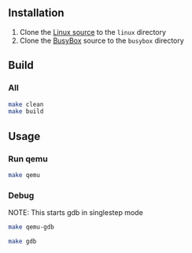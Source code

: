 ## Installation

1. Clone the [Linux source](https://github.com/torvalds/linux) to the `linux` directory
2. Clone the [BusyBox](https://github.com/mirror/busybox) source to the `busybox` directory

## Build

### All

```sh
make clean
make build
```

## Usage

### Run qemu 

```sh
make qemu
```

### Debug

NOTE: This starts gdb in singlestep mode

```sh
make qemu-gdb
```

```sh
make gdb
```

